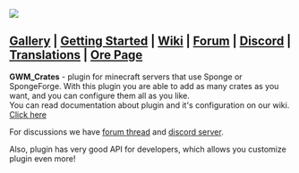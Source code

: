 ![](https://cdn.discordapp.com/attachments/317517981745807361/352965090590326784/unknown.png)  
  
## [Gallery](https://ore.spongepowered.org/GWM/GWMCrates/pages/Gallery) | [Getting Started](https://gitlab.com/GreWeMa/gwm_Crates/wikis/Getting-started) | [Wiki](https://gitlab.com/GreWeMa/gwm_Crates/wikis) | [Forum](https://forums.spongepowered.org/t/16379) | [Discord](https://discord.gg/ZBzWAsS) | [Translations](https://gitlab.com/GreWeMa/gwm_Crates/tree/master/src/main/resources/translations) | [Ore Page](https://ore.spongepowered.org/GWM/GWMCrates)

**GWM_Crates** - plugin for minecraft servers that use Sponge or SpongeForge. With this plugin you are able to add as many crates as you want, and you can configure them all as you like.  
You can read documentation about plugin and it's configuration on our wiki. [Click here](https://gitlab.com/GreWeMa/gwm_Crates/wikis)

For discussions we have [forum thread](https://forums.spongepowered.org/t/16379) and [discord server](https://discord.gg/Y94eyaX).

Also, plugin has very good API for developers, which allows you customize plugin even more!
